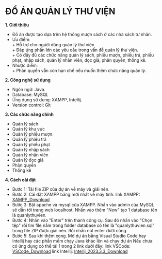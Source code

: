 # ĐỒ ÁN QUẢN LÝ THƯ VIỆN
**1. Giới thiệu**
- Đồ án được tạo dựa trên hệ thống mượn sách ở các nhà sách tư nhân.
- Ưu điểm:
<br>\+ Hỗ trợ cho người dùng quản lý thư viện.
<br>\+ Đáp ứng phần lớn các yêu cầu trong vấn đề quản lý thư viện.
<br>\+ Có đầy đủ các chức năng quản lý sách, phiếu mượn, phiếu trả, phiếu phạt, nhập sách, quản lý nhân viên, đọc giả, phân quyền, thống kê.
- Nhược điểm:
<br>\+ Phân quyền vẫn còn hạn chế nếu muốn thêm chức năng quản lý.

**2. Công nghệ sử dụng**

- Ngôn ngữ: Java.
- Database: MySQL
- Ứng dụng sử dụng: XAMPP, Intellij.
- Version control: Git

**3. Các chức năng chính**

- Quản lý sách
- Quản lý khu vực
- Quản lý phiếu mượn
- Quản lý phiếu trả
- Quản lý phiếu phạt
- Quản lý nhập sách
- Quản lý nhân viên
- Quản lý đọc giả
- Phân quyền
- Thống kê

**4. Cách cài đặt**

- Bước 1: Tải file ZIP của dự án về máy và giải nén.
- Bước 2: Cài đặt XAMPP bảng mới nhất về máy tính.
  link XAMPP: [XAMPP_Download](https://www.apachefriends.org/download.html)
- Bước 3: Bật apache và mysql của XAMPP. Nhấn vào admin của MySQL sẽ dẫn tới trang web localhost.
  Nhấn vào thêm "New" tạo 1 database tên là quanlythuvien.
- Bước 4: Nhấn vào "Enter" trên thanh công cụ. Sau đó nhấn vào "Chọn tệp" rồi tìm file nằm trong folder database có tên là "quanlythuvien.sql" trong file ZIP được giải nén. Rồi nhấn nút enter dưới cùng.
- Bước 5: Sau khi thêm xong. Mở dự án bằng Visual Studio Code hay Intellij hay các phần mềm chạy Java khác lên và chạy dự án
  Nếu chưa có ứng dụng có thể tải 1 trong 2 link dưới đây:
  link VSCode: [VSCode_Download](https://code.visualstudio.com/)
  link Intellij: [Intellij_2023.3.3_Download](https://download.jetbrains.com/idea/ideaIU-2023.3.3.exe?_gl=1*lqud24*_gcl_au*MTc5NTUxOTA3NC4xNzQ5ODM0NDM5*FPAU*MTc5NTUxOTA3NC4xNzQ5ODM0NDM5*_ga*MTE3MjA4NTg4Mi4xNzExMTkyOTgy*_ga_9J976DJZ68*czE3NDk4MzQ0MzkkbzEyJGcxJHQxNzQ5ODM0Njk1JGozMyRsMCRoMA..)
